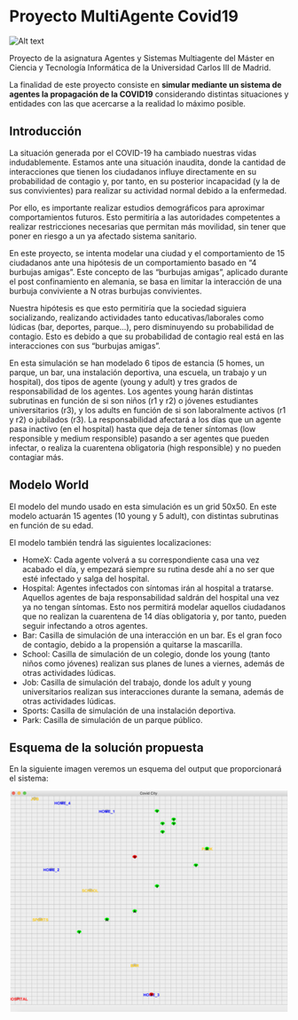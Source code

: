 # Proyecto MultiAgente Covid19

![Alt text](https://ichef.bbci.co.uk/news/800/cpsprodpb/FBA1/production/_111471446_virus.jpg "Proyecto Multiagente Covid19") 

Proyecto de la asignatura Agentes y Sistemas Multiagente del Máster en
Ciencia y Tecnología Informática de la Universidad Carlos III de Madrid.

La finalidad de este proyecto consiste en **simular mediante un sistema de
agentes la propagación de la COVID19** considerando distintas situaciones
y entidades con las que acercarse a la realidad lo máximo posible.

## Introducción 

La situación generada por el COVID-19 ha cambiado nuestras vidas indudablemente. Estamos ante una situación inaudita, donde la cantidad de interacciones que tienen los ciudadanos influye directamente en su probabilidad de contagio y, por tanto, en su posterior incapacidad (y la de sus convivientes) para realizar su actividad normal debido a la enfermedad. 

Por ello, es importante realizar estudios demográficos para aproximar comportamientos futuros. Esto permitiría a las autoridades competentes a realizar restricciones necesarias que permitan más movilidad, sin tener que poner en riesgo a un ya afectado sistema sanitario.

En este proyecto, se intenta modelar una ciudad y el comportamiento de 15 ciudadanos ante una hipótesis de un comportamiento basado en “4 burbujas amigas”. Este concepto de las “burbujas amigas”, aplicado durante el post confinamiento en alemania, se basa en limitar la interacción de una burbuja conviviente a N otras burbujas convivientes.

Nuestra hipótesis es que esto permitiría que la sociedad siguiera socializando, realizando actividades tanto educativas/laborales como lúdicas (bar, deportes, parque...), pero disminuyendo su probabilidad de contagio. Esto es debido a que su probabilidad de contagio real está en las interacciones con sus “burbujas amigas”.

En esta simulación se han modelado 6 tipos de estancia (5 homes, un parque, un bar, una instalación deportiva, una escuela, un trabajo y un hospital), dos tipos de agente (young y adult) y tres grados de responsabilidad de los agentes. Los agentes young harán distintas subrutinas en función de si son niños (r1 y r2) o jóvenes estudiantes universitarios (r3), y los adults en función de si son laboralmente activos (r1 y r2) o jubilados (r3). La responsabilidad afectará a los días que un agente pasa inactivo (en el hospital) hasta que deja de tener síntomas (low responsible y medium responsible) pasando a ser agentes que pueden infectar, o realiza la cuarentena obligatoria (high responsible) y no pueden contagiar más.


## Modelo World

El modelo del mundo usado en esta simulación es un grid 50x50. En este modelo actuarán 15 agentes (10 young y 5 adult), con distintas subrutinas en función de su edad. 

El modelo también tendrá las siguientes localizaciones:
- HomeX: Cada agente volverá a su correspondiente casa una vez acabado el día, y empezará siempre su rutina desde ahí a no ser que esté infectado y salga del hospital.
- Hospital: Agentes infectados con síntomas irán al hospital a tratarse. Aquellos agentes de baja responsabilidad saldrán del hospital una vez ya no tengan síntomas. Esto nos permitirá modelar aquellos ciudadanos que no realizan la cuarentena de 14 días obligatoria y, por tanto, pueden seguir infectando a otros agentes.
- Bar: Casilla de simulación de una interacción en un bar. Es el gran foco de contagio, debido a la propensión a quitarse la mascarilla. 
- School: Casilla de simulación de un colegio, donde los young (tanto niños como jóvenes) realizan sus planes de lunes a viernes, además de otras actividades lúdicas.
- Job: Casilla de simulación del trabajo, donde los adult y young universitarios realizan sus interacciones durante la semana, además de otras actividades lúdicas.
- Sports: Casilla de simulación de una instalación deportiva.
- Park: Casilla de simulación de un parque público.


    
## Esquema de la solución propuesta

En la siguiente imagen veremos un esquema del output que proporcionará el sistema:

<p align="center">
  <img src="/images/screen.png" width="500" alt="accessibility text">
</p>
